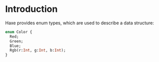 # Introduction

Haxe provides enum types, which are used to describe a data structure:

```haxe
enum Color {
  Red;
  Green;
  Blue;
  Rgb(r:Int, g:Int, b:Int);
}
```
